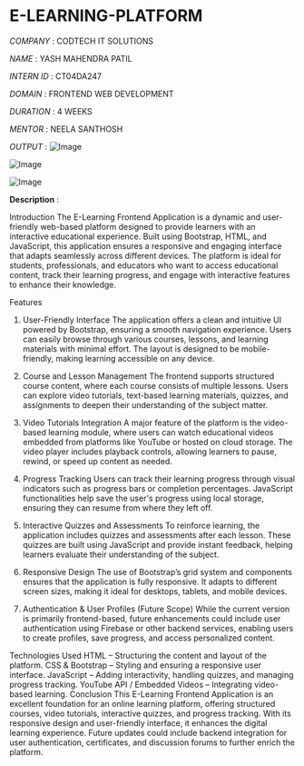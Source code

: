 # E-LEARNING-PLATFORM
*COMPANY* : CODTECH IT SOLUTIONS

*NAME* : YASH MAHENDRA PATIL

*INTERN ID* : CT04DA247

*DOMAIN* : FRONTEND WEB DEVELOPMENT

*DURATION* : 4 WEEKS

*MENTOR* : NEELA SANTHOSH

*OUTPUT* :
![Image](https://github.com/user-attachments/assets/ae84fa22-9724-4b4a-b4f7-c8518a152f30)

![Image](https://github.com/user-attachments/assets/4dcffb2a-214b-4802-9409-2e2fae1b858c)

![Image](https://github.com/user-attachments/assets/34e35367-e978-4f7e-9db3-b0279f4a6907)

**Description** : 

Introduction
The E-Learning Frontend Application is a dynamic and user-friendly web-based platform designed to provide learners with an interactive educational experience. Built using Bootstrap, HTML, and JavaScript, this application ensures a responsive and engaging interface that adapts seamlessly across different devices. The platform is ideal for students, professionals, and educators who want to access educational content, track their learning progress, and engage with interactive features to enhance their knowledge.

Features
1. User-Friendly Interface
The application offers a clean and intuitive UI powered by Bootstrap, ensuring a smooth navigation experience. Users can easily browse through various courses, lessons, and learning materials with minimal effort. The layout is designed to be mobile-friendly, making learning accessible on any device.

2. Course and Lesson Management
The frontend supports structured course content, where each course consists of multiple lessons. Users can explore video tutorials, text-based learning materials, quizzes, and assignments to deepen their understanding of the subject matter.

3. Video Tutorials Integration
A major feature of the platform is the video-based learning module, where users can watch educational videos embedded from platforms like YouTube or hosted on cloud storage. The video player includes playback controls, allowing learners to pause, rewind, or speed up content as needed.

4. Progress Tracking
Users can track their learning progress through visual indicators such as progress bars or completion percentages. JavaScript functionalities help save the user's progress using local storage, ensuring they can resume from where they left off.

5. Interactive Quizzes and Assessments
To reinforce learning, the application includes quizzes and assessments after each lesson. These quizzes are built using JavaScript and provide instant feedback, helping learners evaluate their understanding of the subject.

6. Responsive Design
The use of Bootstrap’s grid system and components ensures that the application is fully responsive. It adapts to different screen sizes, making it ideal for desktops, tablets, and mobile devices.

7. Authentication & User Profiles (Future Scope)
While the current version is primarily frontend-based, future enhancements could include user authentication using Firebase or other backend services, enabling users to create profiles, save progress, and access personalized content.

Technologies Used
HTML – Structuring the content and layout of the platform.
CSS & Bootstrap – Styling and ensuring a responsive user interface.
JavaScript – Adding interactivity, handling quizzes, and managing progress tracking.
YouTube API / Embedded Videos – Integrating video-based learning.
Conclusion
This E-Learning Frontend Application is an excellent foundation for an online learning platform, offering structured courses, video tutorials, interactive quizzes, and progress tracking. With its responsive design and user-friendly interface, it enhances the digital learning experience. Future updates could include backend integration for user authentication, certificates, and discussion forums to further enrich the platform.
